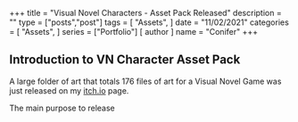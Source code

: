 +++
title = "Visual Novel Characters - Asset Pack Released"
description = ""
type = ["posts","post"]
tags = [
    "Assets",
]
date = "11/02/2021"
categories = [
    "Assets",
]
series = ["Portfolio"]
[ author ]
  name = "Conifer"
+++

## Introduction to VN Character Asset Pack

A large folder of art that totals 176 files of art for a Visual Novel Game was just released on my [itch.io](https://conifer-dev.itch.io/visual-novel-characters-asset-pack) page.

The main purpose to release 

[go]: https://golang.org/
[gohtmltemplate]: https://golang.org/pkg/html/template/
